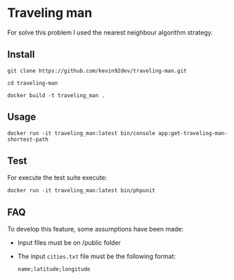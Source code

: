 # Traveling man

For solve this problem I used the nearest neighbour algorithm strategy.

## Install

```git clone https://github.com/kevin92dev/traveling-man.git```

```cd traveling-man```

```docker build -t traveling_man .```

## Usage

```docker run -it traveling_man:latest bin/console app:get-traveling-man-shortest-path```

## Test
For execute the test suite execute:

```docker run -it traveling_man:latest bin/phpunit```

## FAQ
To develop this feature, some assumptions have been made:
- Input files must be on /public folder
- The input ```cities.txt``` file must be the following format:

    ```name;latitude;longitude```